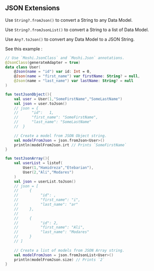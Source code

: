 ##  JSON Extensions

Use `String?.fromJson()` to convert a String to any Data Model.

Use `String?.fromJsonList()` to convert a String to a list of Data Model.

Use `Any?.toJson()` to convert any Data Model to a JSON String.

 See this example : 

```kotlin
// Use `Moshi.JsonClass` and `Moshi.Json` annotations.
@JsonClass(generateAdapter = true)  
data class User(  
    @Json(name = "id") var id: Int = 0,  
    @Json(name = "first_name") var firstName: String? = null,  
    @Json(name = "last_name") var lastName: String? = null  
)

fun testJsonObject(){
    val user = User(1,"SomeFirstName","SomeLastName")
    val json = user.toJson()   
    // json = {
    //      "id": 	1,
    //      "first_name": "SomeFirstName",
    //      "last_name": "SomeLastName"
    //  }
    
    // Create a model from JSON Object string.
    val modelFromJson = json.fromJson<User>()
    println(modelFromJson.irt // Prints `SomeFirstName`
}

fun testJsonArray(){
    val userList = listof(
        User(1,"Hamidreza","Etebarian"),
        User(2,"Ali","Modares")
    )
    val json = userList.toJson()   
    // json = [
    //     {
    //          "id": ,
    //          "first_name": "i",
    //          "last_name": "ar"
    //     },
    //
    //     {
    //          "id": 2,
    //          "first_name": "Ali",
    //          "last_name": "Modares"
    //     }
    // ]
    
    // Create a list of models from JSON Array string.
    val modelFromJson = json.fromJsonList<User>()
    println(modelFromJson.size) // Prints `2`
}

```
<!--stackedit_data:
eyJoaXN0b3J5IjpbODY2MTA3NTIyXX0=
-->